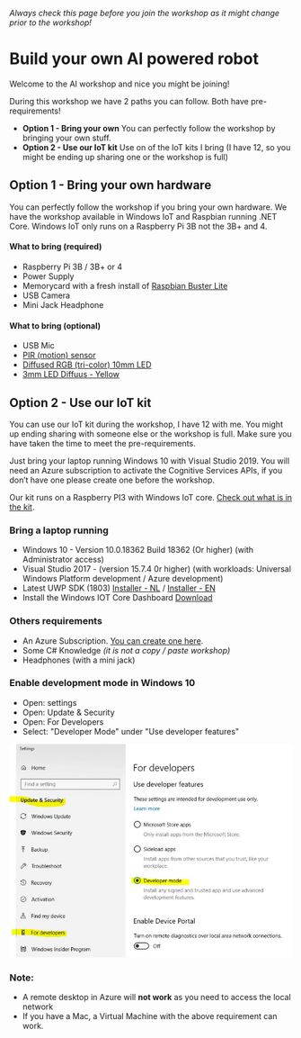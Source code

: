 *Always check this page before you join the workshop as it might change prior to the workshop!*

# Build your own AI powered robot

Welcome to the AI workshop and nice you might be joining!

During this workshop we have 2 paths you can follow. Both have pre-requirements!
* **Option 1 - Bring your own**
You can perfectly follow the workshop by bringing your own stuff.
* **Option 2 - Use our IoT kit** 
Use on of the IoT kits I bring (I have 12, so you might be ending up sharing one or the workshop is full)


## Option 1 - Bring your own hardware
You can perfectly follow the workshop if you bring your own hardware. We have the workshop available in Windows IoT and Raspbian running .NET Core. Windows IoT only runs on a Raspberry Pi 3B not the 3B+ and 4.

#### What to bring (required)
* Raspberry Pi 3B / 3B+ or 4
* Power Supply
* Memorycard with a fresh install of [Raspbian Buster Lite](https://www.raspberrypi.org/downloads/raspbian/)
* USB Camera
* Mini Jack Headphone

#### What to bring (optional)
* USB Mic
* [PIR (motion) sensor](http://www.adafruit.com/products/189)
* [Diffused RGB (tri-color) 10mm LED](http://www.adafruit.com/products/848) 
* [3mm LED Diffuus - Yellow](https://www.kiwi-electronics.nl/3mm-diffuus-geel-10-pack)


## Option 2 - Use our IoT kit
You can use our IoT kit during the workshop, I have 12 with me. You might up ending sharing with someone else or the workshop is full. Make sure you have taken the time to meet the pre-requirements.

Just bring your laptop running Windows 10 with Visual Studio 2019. You will need an Azure subscription to activate the Cognitive Services APIs, if you don’t have one please create one before the workshop. 

Our kit runs on a Raspberry PI3 with Windows IoT core. [Check out what is in the kit](hardware.md).

### Bring a laptop running
- Windows 10 - Version	10.0.18362 Build 18362 (Or higher) (with Administrator access)
- Visual Studio 2017 - (version 15.7.4 0r higher) (with workloads: Universal Windows Platform development / Azure development)
- Latest UWP SDK (1803) [Installer - NL](https://developer.microsoft.com/nl-nl/windows/downloads/windows-10-sdk) /
[Installer - EN](https://developer.microsoft.com/en-us/windows/downloads/windows-10-sdk)
- Install the Windows IOT Core Dashboard [Download](http://go.microsoft.com/fwlink/?LinkID=708576)

### Others requirements
 - An Azure Subscription. [You can create one here](https://azure.microsoft.com/en-us/free/).
 - Some C# Knowledge *(it is not a copy / paste workshop)*
 - Headphones (with a mini jack)
 
### Enable development mode in Windows 10
 - Open: settings
 - Open: Update & Security
 - Open: For Developers
 - Select: "Developer Mode" under "Use developer features"
 
![](Assets/img_0001.jpg)

### Note:
 - A remote desktop in Azure will **not work** as you need to access the local network
 - If you have a Mac, a Virtual Machine with the above requirement can work.

